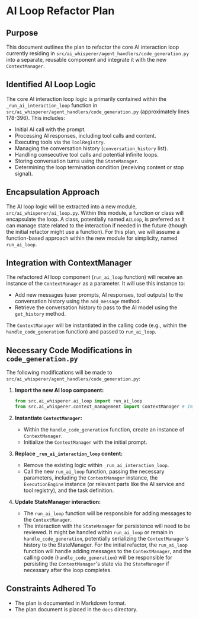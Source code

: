 # AI Loop Refactor Plan

## Purpose

This document outlines the plan to refactor the core AI interaction loop currently residing in `src/ai_whisperer/agent_handlers/code_generation.py` into a separate, reusable component and integrate it with the new `ContextManager`.

## Identified AI Loop Logic

The core AI interaction loop logic is primarily contained within the `_run_ai_interaction_loop` function in `src/ai_whisperer/agent_handlers/code_generation.py` (approximately lines 178-396). This includes:

- Initial AI call with the prompt.
- Processing AI responses, including tool calls and content.
- Executing tools via the `ToolRegistry`.
- Managing the conversation history (`conversation_history` list).
- Handling consecutive tool calls and potential infinite loops.
- Storing conversation turns using the `StateManager`.
- Determining the loop termination condition (receiving content or stop signal).

## Encapsulation Approach

The AI loop logic will be extracted into a new module, `src/ai_whisperer/ai_loop.py`. Within this module, a function or class will encapsulate the loop. A class, potentially named `AILoop`, is preferred as it can manage state related to the interaction if needed in the future (though the initial refactor might use a function). For this plan, we will assume a function-based approach within the new module for simplicity, named `run_ai_loop`.

## Integration with ContextManager

The refactored AI loop component (`run_ai_loop` function) will receive an instance of the `ContextManager` as a parameter. It will use this instance to:

- Add new messages (user prompts, AI responses, tool outputs) to the conversation history using the `add_message` method.
- Retrieve the conversation history to pass to the AI model using the `get_history` method.

The `ContextManager` will be instantiated in the calling code (e.g., within the `handle_code_generation` function) and passed to `run_ai_loop`.

## Necessary Code Modifications in `code_generation.py`

The following modifications will be made to `src/ai_whisperer/agent_handlers/code_generation.py`:

1. **Import the new AI loop component:**

    ```python
    from src.ai_whisperer.ai_loop import run_ai_loop
    from src.ai_whisperer.context_management import ContextManager # Import ContextManager
    ```

2. **Instantiate `ContextManager`:**
    - Within the `handle_code_generation` function, create an instance of `ContextManager`.
    - Initialize the `ContextManager` with the initial prompt.

3. **Replace `_run_ai_interaction_loop` content:**
    - Remove the existing logic within `_run_ai_interaction_loop`.
    - Call the new `run_ai_loop` function, passing the necessary parameters, including the `ContextManager` instance, the `ExecutionEngine` instance (or relevant parts like the AI service and tool registry), and the task definition.

4. **Update StateManager interaction:**
    - The `run_ai_loop` function will be responsible for adding messages to the `ContextManager`.
    - The interaction with the `StateManager` for persistence will need to be reviewed. It might be handled within `run_ai_loop` or remain in `handle_code_generation`, potentially serializing the `ContextManager`'s history to the StateManager. For the initial refactor, the `run_ai_loop` function will handle adding messages to the `ContextManager`, and the calling code (`handle_code_generation`) will be responsible for persisting the `ContextManager`'s state via the `StateManager` if necessary after the loop completes.

## Constraints Adhered To

- The plan is documented in Markdown format.
- The plan document is placed in the `docs` directory.
